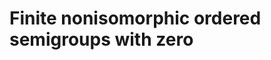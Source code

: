 # Finite nonisomorphic ordered semigroups with zero
<html>
<div id="insert"></div>
<script src="http://math.chapman.edu/~jipsen/structures/ua.js"></script>
<script>init("OSgrpZ",4,{associative:true,ordered:true,zero:true})</script>
</html>